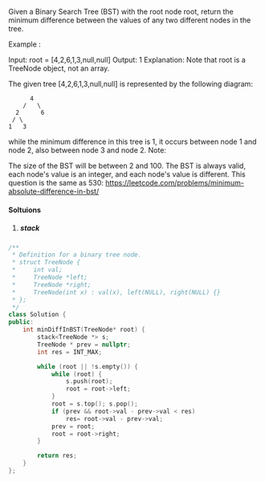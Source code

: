 Given a Binary Search Tree (BST) with the root node root, return the minimum difference between the values of any two different nodes in the tree.

Example :

Input: root = [4,2,6,1,3,null,null]
Output: 1
Explanation:
Note that root is a TreeNode object, not an array.

The given tree [4,2,6,1,3,null,null] is represented by the following diagram:

          4
        /   \
      2      6
     / \    
    1   3  

while the minimum difference in this tree is 1, it occurs between node 1 and node 2, also between node 3 and node 2.
Note:

The size of the BST will be between 2 and 100.
The BST is always valid, each node's value is an integer, and each node's value is different.
This question is the same as 530: https://leetcode.com/problems/minimum-absolute-difference-in-bst/

#### Soltuions

1. ##### stack

```cpp
/**
 * Definition for a binary tree node.
 * struct TreeNode {
 *     int val;
 *     TreeNode *left;
 *     TreeNode *right;
 *     TreeNode(int x) : val(x), left(NULL), right(NULL) {}
 * };
 */
class Solution {
public:
    int minDiffInBST(TreeNode* root) {
        stack<TreeNode *> s;
        TreeNode * prev = nullptr;
        int res = INT_MAX;

        while (root || !s.empty()) {
            while (root) {
                s.push(root);
                root = root->left;
            }
            root = s.top(); s.pop();
            if (prev && root->val - prev->val < res)
                res= root->val - prev->val;
            prev = root;
            root = root->right;
        }

        return res;
    }
};
```